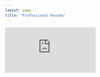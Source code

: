 ```yaml
---
layout: page
title: "Professional Resume"
---
```

![Professional Nicholas Resume.pdf](https://github.com/nicholasketo/nicholasketo.github.io/blob/master/assets/Professional%20Nicholas%20Resume.pdf)
